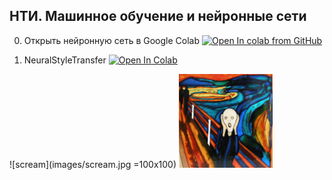 ## НТИ. Машинное обучение и нейронные сети

0. Открыть нейронную сеть в Google Colab [![Open In colab from GitHub](https://colab.research.google.com/assets/colab-badge.svg)](https://colab.research.google.com/github/evilfaust/NTI_lesson/blob/master/NeuralStyleTransfer_ok.ipynb)

1. NeuralStyleTransfer
[![Open In Colab](https://colab.research.google.com/assets/colab-badge.svg)](https://colab.research.google.com/drive/1f1xq2k_hrayXs2Kzvl9GzJdLnIquaNvZ#scrollTo=-QvQwOIYm7SB)



![scream](images/scream.jpg =100x100)
<img src="images/scream.jpg" alt="scream" width="150"/>
